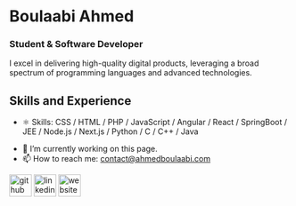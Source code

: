 # Boulaabi Ahmed
### Student & Software Developer
I excel in delivering high-quality digital products, leveraging a broad spectrum of programming languages and advanced technologies.

## Skills and Experience
* ⚛
Skills: CSS / HTML / PHP / JavaScript / Angular / React / SpringBoot / JEE / Node.js / Next.js / Python / C / C++ / Java 

- 🔭 I’m currently working on this page. 
- 📫 How to reach me: contact@ahmedboulaabi.com 


[<img src='https://cdn.jsdelivr.net/npm/simple-icons@3.0.1/icons/github.svg' alt='github' height='40'>](https://github.com/ahmedBoulaabi)  [<img src='https://cdn.jsdelivr.net/npm/simple-icons@3.0.1/icons/linkedin.svg' alt='linkedin' height='40'>](https://www.linkedin.com/in/ahmed-boulaabi/)  [<img src='https://cdn.jsdelivr.net/npm/simple-icons@3.0.1/icons/icloud.svg' alt='website' height='40'>](https://ahmedboulaabi.com/fr)  




<!--
**ahmedBoulaabi/ahmedBoulaabi** is a ✨ _special_ ✨ repository because its `README.md` (this file) appears on your GitHub profile.

Here are some ideas to get you started:

- 🔭 I’m currently working on ...
- 🌱 I’m currently learning ...
- 👯 I’m looking to collaborate on ...
- 🤔 I’m looking for help with ...
- 💬 Ask me about ...
- 📫 How to reach me: ...
- 😄 Pronouns: ...
- ⚡ Fun fact: ...
-->
